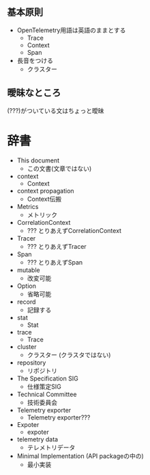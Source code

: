 ## 基本原則

- OpenTelemetry用語は英語のままとする
  - Trace
  - Context
  - Span
- 長音をつける
  - クラスター

## 曖昧なところ

(???)がついている文はちょっと曖昧

# 辞書

- This document
  - この文書(文章ではない)
- context
  - Context
- context propagation
  - Context伝搬
- Metrics
  - メトリック
- CorrelationContext
  - ??? とりあえずCorrelationContext
- Tracer
  - ??? とりあえずTracer
- Span
  - ??? とりあえずSpan
- mutable
  - 改変可能
- Option
  - 省略可能
- record
  - 記録する
- stat
  - Stat
- trace
  - Trace
- cluster
  - クラスター (クラスタではない)
- repository
  - リポジトリ
- The Specification SIG
  - 仕様策定SIG
- Technical Committee
  - 技術委員会
- Telemetry exporter
  - Telemetry exporter???
- Expoter
  - expoter
- telemetry data
  - テレメトリデータ
- Minimal Implementation (API packageの中の)
  - 最小実装
